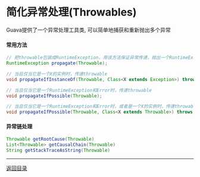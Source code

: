 简化异常处理(Throwables)
===
Guava提供了一个异常处理工具类, 可以简单地捕获和重新抛出多个异常

#### 常用方法

```java
// 把throwable包装成RuntimeException，用该方法保证异常传递，抛出一个RuntimeException异常  
RuntimeException propagate(Throwable); 

// 当且仅当它是一个X的实例时，传递throwable  
void propagateIfInstanceOf(Throwable, Class<X extends Exception>) throws X;

// 当且仅当它是一个RuntimeException和Error时，传递throwable  
void propagateIfPossible(Throwable); 

// 当且仅当它是一个RuntimeException和Error时，或者是一个X的实例时，传递throwable  
void propagateIfPossible(Throwable, Class<X extends Throwable>) throws X;
```

#### 异常链处理
```java  
Throwable getRootCause(Throwable)  
List<Throwable> getCausalChain(Throwable) 
String getStackTraceAsString(Throwable)  
```

------
[返回目录](碎片/README.md)
